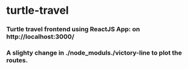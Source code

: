 # turtle-travel

### Turtle travel frontend using ReactJS App: on http://localhost:3000/
### A slighty change in ./node_moduls./victory-line to plot the routes.
